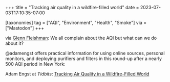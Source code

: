 +++
title = "Tracking air quality in a wildfire-filled world"
date = 2023-07-03T17:10:35-07:00

[taxonomies]
tag = ["AQI", "Environment", "Health", "Smoke"]
via = ["Mastodon"]
+++

via [Glenn Fleishman](https://twit.social/@glennf/110652334279542661): We all complain about the AQI but what can we do about it?

<!-- more -->

@adamengst offers practical information for using online sources, personal monitors, and deploying purifiers and filters in this round-up after a nearly 500 AQI period in New York:

Adam Engst at _Tidbits_: [Tracking Air Quality in a Wildfire-Filled World](https://tidbits.com/2023/07/02/tracking-air-quality-in-a-wildfire-filled-world/)
